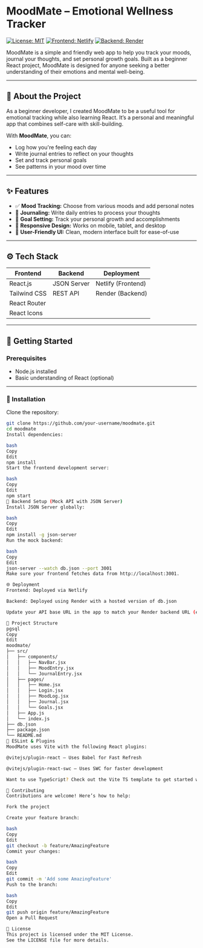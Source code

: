 # MoodMate – Emotional Wellness Tracker

[![License: MIT](https://img.shields.io/badge/License-MIT-blue.svg)](LICENSE)
[![Frontend: Netlify](https://img.shields.io/badge/Frontend-Netlify-brightgreen)](https://www.netlify.com/)
[![Backend: Render](https://img.shields.io/badge/Backend-Render-blueviolet)](https://render.com/)

MoodMate is a simple and friendly web app to help you track your moods, journal your thoughts, and set personal growth goals. Built as a beginner React project, MoodMate is designed for anyone seeking a better understanding of their emotions and mental well-being.

---

## 📝 About the Project

As a beginner developer, I created MoodMate to be a useful tool for emotional tracking while also learning React. It’s a personal and meaningful app that combines self-care with skill-building.

With **MoodMate**, you can:

- Log how you're feeling each day
- Write journal entries to reflect on your thoughts
- Set and track personal goals
- See patterns in your mood over time

---

## ✨ Features

- ✅ **Mood Tracking:** Choose from various moods and add personal notes  
- 📝 **Journaling:** Write daily entries to process your thoughts  
- 🎯 **Goal Setting:** Track your personal growth and accomplishments  
- 📱 **Responsive Design:** Works on mobile, tablet, and desktop  
- 🌟 **User-Friendly UI:** Clean, modern interface built for ease-of-use  

---

## ⚙️ Tech Stack

| Frontend       | Backend        | Deployment                |
|----------------|----------------|---------------------------|
| React.js       | JSON Server    | Netlify (Frontend)        |
| Tailwind CSS   | REST API       | Render (Backend)          |
| React Router   |                |                           |
| React Icons    |                |                           |

---

## 🚀 Getting Started

### Prerequisites

- Node.js installed
- Basic understanding of React (optional)

---

### 🔧 Installation

Clone the repository:

```bash
git clone https://github.com/your-username/moodmate.git
cd moodmate
Install dependencies:

bash
Copy
Edit
npm install
Start the frontend development server:

bash
Copy
Edit
npm start
🔌 Backend Setup (Mock API with JSON Server)
Install JSON Server globally:

bash
Copy
Edit
npm install -g json-server
Run the mock backend:

bash
Copy
Edit
json-server --watch db.json --port 3001
Make sure your frontend fetches data from http://localhost:3001.

🌐 Deployment
Frontend: Deployed via Netlify

Backend: Deployed using Render with a hosted version of db.json

Update your API base URL in the app to match your Render backend URL (e.g. https://your-render-api.onrender.com).

📂 Project Structure
pgsql
Copy
Edit
moodmate/
├── src/
│   ├── components/
│   │   ├── NavBar.jsx
│   │   ├── MoodEntry.jsx
│   │   └── JournalEntry.jsx
│   ├── pages/
│   │   ├── Home.jsx
│   │   ├── Login.jsx
│   │   ├── MoodLog.jsx
│   │   ├── Journal.jsx
│   │   └── Goals.jsx
│   ├── App.js
│   └── index.js
├── db.json
├── package.json
└── README.md
🧠 ESLint & Plugins
MoodMate uses Vite with the following React plugins:

@vitejs/plugin-react – Uses Babel for Fast Refresh

@vitejs/plugin-react-swc – Uses SWC for faster development

Want to use TypeScript? Check out the Vite TS template to get started with type-safe development.

🤝 Contributing
Contributions are welcome! Here’s how to help:

Fork the project

Create your feature branch:

bash
Copy
Edit
git checkout -b feature/AmazingFeature
Commit your changes:

bash
Copy
Edit
git commit -m 'Add some AmazingFeature'
Push to the branch:

bash
Copy
Edit
git push origin feature/AmazingFeature
Open a Pull Request

📜 License
This project is licensed under the MIT License.
See the LICENSE file for more details.

